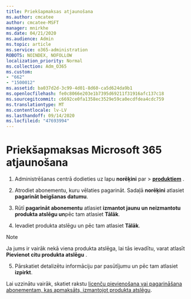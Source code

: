 ```yaml
---
title: Priekšapmaksas atjaunošana
ms.author: cmcatee
author: cmcatee-MSFT
manager: mnirkhe
ms.date: 04/21/2020
ms.audience: Admin
ms.topic: article
ms.service: o365-administration
ROBOTS: NOINDEX, NOFOLLOW
localization_priority: Normal
ms.collection: Adm_O365
ms.custom:
- "662"
- "1500012"
ms.assetid: ba037d2d-3c99-4d01-8d60-ca5d624da9b1
ms.openlocfilehash: fe0c8066e203e1b7395d69211f31916afc137c18
ms.sourcegitcommit: c6692ce0fa1358ec3529e59ca0ecdfdea4cdc759
ms.translationtype: MT
ms.contentlocale: lv-LV
ms.lasthandoff: 09/14/2020
ms.locfileid: "47693994"
---
```

# <a name="prepaid-microsoft-365-renewal"></a>Priekšapmaksas Microsoft 365 atjaunošana

1. Administrēšanas centrā dodieties uz lapu **norēķini** par \> **[produktiem](https://go.microsoft.com/fwlink/p/?linkid=842054)** .

2. Atrodiet abonementu, kuru vēlaties pagarināt. Sadaļā **norēķini** atlasiet **pagarināt beigšanas datumu**.

3. Rūtī **pagarināt abonementu** atlasiet **izmantot jaunu un neizmantotu produkta atslēgu un**pēc tam atlasiet **Tālāk**.

4. Ievadiet produkta atslēgu un pēc tam atlasiet **Tālāk**.

> [!NOTE]
> Ja jums ir vairāk nekā viena produkta atslēga, lai tās ievadītu, varat atlasīt **Pievienot citu produkta atslēgu** .

5. Pārskatiet detalizētu informāciju par pasūtījumu un pēc tam atlasiet **izpirkt**.

Lai uzzinātu vairāk, skatiet rakstu [licenču pievienošana vai pagarināšana abonementam, kas apmaksāts, izmantojot produkta atslēgu](https://docs.microsoft.com/microsoft-365/commerce/licenses/add-licenses-using-product-key).